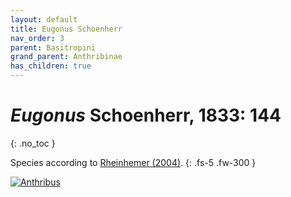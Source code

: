 ```yaml
---
layout: default
title: Eugonus Schoenherr
nav_order: 3
parent: Basitropini
grand_parent: Anthribinae
has_children: true
---
```



# _Eugonus_ Schoenherr, 1833: 144
{: .no_toc }

Species according to [Rheinhemer (2004)](https://www.zobodat.at/pdf/Mitt-Ent-Ver-Stuttgart_39_2004_0001-0244.pdf).
{: .fs-5 .fw-300 }

[<img src="https://serv.biokic.asu.edu/imglib/ecdysis/ASU_ASUCOB/ASUCOB0014/ASUCOB0014307_lateral_edited_1613605757.jpg" alt="Anthribus">](https://serv.biokic.asu.edu/ecdysis/collections/individual/index.php?occid=650093)


